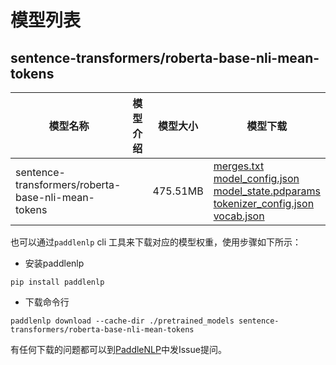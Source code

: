 #  模型列表

## sentence-transformers/roberta-base-nli-mean-tokens

| 模型名称 | 模型介绍 | 模型大小  | 模型下载 |
| --- | --- | --- | --- |
|sentence-transformers/roberta-base-nli-mean-tokens|  | 475.51MB | [merges.txt](https://bj.bcebos.com/paddlenlp/models/community/sentence-transformers/roberta-base-nli-mean-tokens/merges.txt)<br>[model_config.json](https://bj.bcebos.com/paddlenlp/models/community/sentence-transformers/roberta-base-nli-mean-tokens/model_config.json)<br>[model_state.pdparams](https://bj.bcebos.com/paddlenlp/models/community/sentence-transformers/roberta-base-nli-mean-tokens/model_state.pdparams)<br>[tokenizer_config.json](https://bj.bcebos.com/paddlenlp/models/community/sentence-transformers/roberta-base-nli-mean-tokens/tokenizer_config.json)<br>[vocab.json](https://bj.bcebos.com/paddlenlp/models/community/sentence-transformers/roberta-base-nli-mean-tokens/vocab.json) |

也可以通过`paddlenlp` cli 工具来下载对应的模型权重，使用步骤如下所示：

* 安装paddlenlp

```shell
pip install paddlenlp
```

* 下载命令行

```shell
paddlenlp download --cache-dir ./pretrained_models sentence-transformers/roberta-base-nli-mean-tokens
```

有任何下载的问题都可以到[PaddleNLP](https://github.com/PaddlePaddle/PaddleNLP)中发Issue提问。